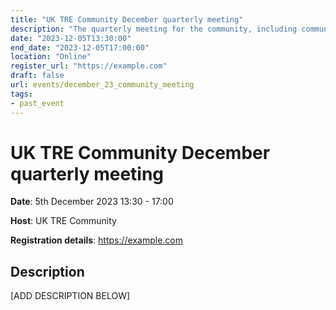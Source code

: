 ```yaml
---
title: "UK TRE Community December quarterly meeting"
description: "The quarterly meeting for the community, including community updates, breakout discussions and project workshops, hosted online"
date: "2023-12-05T13:30:00"
end_date: "2023-12-05T17:00:00"
location: "Online"
register_url: "https://example.com"
draft: false
url: events/december_23_community_meeting
tags:
- past_event
---
```


# UK TRE Community December quarterly meeting
**Date**: 5th December 2023 13:30 - 17:00

**Host**: UK TRE Community

**Registration details**: https://example.com

## Description

[ADD DESCRIPTION BELOW]